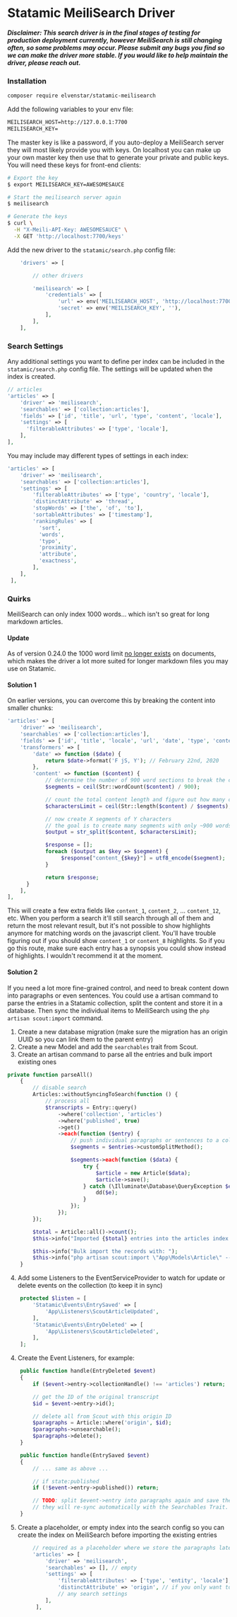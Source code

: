 # Statamic MeiliSearch Driver

***Disclaimer: This search driver is in the final stages of testing for production deployment currently, however MeiliSearch is still changing often, so some problems may occur. Please submit any bugs you find so we can make the driver more stable. If you would like to help maintain the driver, please reach out.***

### Installation

```bash
composer require elvenstar/statamic-meilisearch
```

Add the following variables to your env file:

```txt
MEILISEARCH_HOST=http://127.0.0.1:7700
MEILISEARCH_KEY=
```

The master key is like a password, if you auto-deploy a MeiliSearch server they will most likely provide you with keys. On localhost you can make up your own master key then use that to generate your private and public keys. You will need these keys for front-end clients:

```bash
# Export the key
$ export MEILISEARCH_KEY=AWESOMESAUCE

# Start the meilisearch server again
$ meilisearch

# Generate the keys
$ curl \
  -H "X-Meili-API-Key: AWESOMESAUCE" \
  -X GET 'http://localhost:7700/keys'
```

Add the new driver to the `statamic/search.php` config file:

```php
    'drivers' => [

        // other drivers

        'meilisearch' => [
            'credentials' => [
                'url' => env('MEILISEARCH_HOST', 'http://localhost:7700'),
                'secret' => env('MEILISEARCH_KEY', ''),
            ],
        ],
    ],
```

### Search Settings

Any additional settings you want to define per index can be included in the `statamic/search.php` config file. The settings will be updated when the index is created.

```php
// articles
'articles' => [
    'driver' => 'meilisearch',
    'searchables' => ['collection:articles'],
    'fields' => ['id', 'title', 'url', 'type', 'content', 'locale'],
    'settings' => [
      'filterableAttributes' => ['type', 'locale'],
    ],
],
```

You may include may different types of settings in each index:

```php
'articles' => [
    'driver' => 'meilisearch',
    'searchables' => ['collection:articles'],
    'settings' => [
        'filterableAttributes' => ['type', 'country', 'locale'],
        'distinctAttribute' => 'thread',
        'stopWords' => ['the', 'of', 'to'],
        'sortableAttributes' => ['timestamp'],
        'rankingRules' => [
          'sort',
          'words',
          'typo',
          'proximity',
          'attribute',
          'exactness',
        ],
    ],
 ],
```

### Quirks

MeiliSearch can only index 1000 words... which isn't so great for long markdown articles. 

#### Update
As of version 0.24.0 the 1000 word limit [no longer exists](https://github.com/meilisearch/MeiliSearch/issues/1770) on documents, which makes the driver a lot more suited for longer markdown files you may use on Statamic.

#### Solution 1
On earlier versions, you can overcome this by breaking the content into smaller chunks:

```php
'articles' => [
    'driver' => 'meilisearch',
    'searchables' => ['collection:articles'],
    'fields' => ['id', 'title', 'locale', 'url', 'date', 'type', 'content'],
    'transformers' => [
        'date' => function ($date) {
            return $date->format('F jS, Y'); // February 22nd, 2020
        },
        'content' => function ($content) {
            // determine the number of 900 word sections to break the content field into
            $segments = ceil(Str::wordCount($content) / 900);

            // count the total content length and figure out how many characters each segment needs
            $charactersLimit = ceil(Str::length($content) / $segments);

            // now create X segments of Y characters
            // the goal is to create many segments with only ~900 words each
            $output = str_split($content, $charactersLimit);

            $response = [];
            foreach ($output as $key => $segment) {
                 $response["content_{$key}"] = utf8_encode($segment);
            }

            return $response;
      }
    ],
],
```

This will create a few extra fields like `content_1`, `content_2`, ... `content_12`, etc. When you perform a search it'll still search through all of them and return the most relevant result, but it's not possible to show highlights anymore for matching words on the javascript client. You'll have trouble figuring out if you should show `content_1` or `content_8` highlights. So if you go this route, make sure each entry has a synopsis you could show instead of highlights. I wouldn't recommend it at the moment.


#### Solution 2
If you need a lot more fine-grained control, and need to break content down into paragraphs or even sentences. You could use a artisan command to parse the entries in a Statamic collection, split the content and store it in a database. Then sync the individual items to MeiliSearch using the `php artisan scout:import` command.

1. Create a new database migration (make sure the migration has an origin UUID so you can link them to the parent entry)
2. Create a new Model and add the `searchables` trait from Scout.
3. Create an artisan command to parse all the entries and bulk import existing ones

```php
private function parseAll()
    {
        // disable search
        Articles::withoutSyncingToSearch(function () {
            // process all
            $transcripts = Entry::query()
                ->where('collection', 'articles')
                ->where('published', true)
                ->get()
                ->each(function ($entry) {
                    // push individual paragraphs or sentences to a collection
                    $segments = $entries->customSplitMethod();

                    $segments->each(function ($data) {
                        try {
                            $article = new Article($data);
                            $article->save();
                        } catch (\Illuminate\Database\QueryException $e) {
                            dd($e);
                        }
                    });
                });
        });

        $total = Article::all()->count();
        $this->info("Imported {$total} entries into the articles index.");

        $this->info("Bulk import the records with: ");
        $this->info("php artisan scout:import \"App\Models\Article\" --chunk=100");
    }
```

4. Add some Listeners to the EventServiceProvider to watch for update or delete events on the collection (to keep it in sync)

```php
    protected $listen = [
        'Statamic\Events\EntrySaved' => [
            'App\Listeners\ScoutArticleUpdated',
        ],
        'Statamic\Events\EntryDeleted' => [
            'App\Listeners\ScoutArticleDeleted',
        ],
    ];
```

4. Create the Event Listeners, for example:

```php
    public function handle(EntryDeleted $event)
    {
        if ($event->entry->collectionHandle() !== 'articles') return;

        // get the ID of the original transcript
        $id = $event->entry->id();

        // delete all from Scout with this origin ID
        $paragraphs = Article::where('origin', $id);
        $paragraphs->unsearchable();
        $paragraphs->delete();
    }

    public function handle(EntrySaved $event)
    {
        // ... same as above ...

        // if state:published
        if (!$event->entry->published()) return;

        // TODO: split $event->entry into paragraphs again and save them to the database,
        // they will re-sync automatically with the Searchables Trait.
    }
```

5. Create a placeholder, or empty index into the search config so you can create the index on MeiliSearch before importing the existing entries

```php
        // required as a placeholder where we store the paragraphs later
        'articles' => [
            'driver' => 'meilisearch',
            'searchables' => [], // empty
            'settings' => [
                'filterableAttributes' => ['type', 'entity', 'locale'],
                'distinctAttribute' => 'origin', // if you only want to return one result per entry
                // any search settings
            ],
         ],
```
